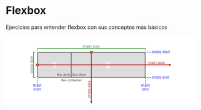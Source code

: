 # Flexbox

Ejercicios para entender flexbox con sus conceptos más básicos


![Screenshot](basico.png)
